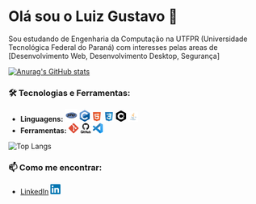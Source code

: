 # Olá sou o Luiz Gustavo 👋

Sou estudando de Engenharia da Computação na UTFPR (Universidade Tecnológica Federal do Paraná) com interesses pelas areas de [Desenvolvimento Web, Desenvolvimento Desktop, Segurança] 

[![Anurag's GitHub stats](https://github-readme-stats.vercel.app/api?username=luizgcarmo&show_icons=true&theme=dark&border_color=8B0000&hide_border=false&title_color=00FF00&text_color=DCDCDC&icon_color=4B0082&border_radius=6.0&locale=pt-br)](https://github.com/anuraghazra/github-readme-stats)




### 🛠️ Tecnologias e Ferramentas:
- **Linguagens:** <img src="img/file-type-php.svg" width="25"> <img src="img/c-original.223x256.png" width="20"> <img src="img/file-type-html.svg" width="20"> <img src="img/file-type-css.svg" width="20"> <img src="img/c.svg" width="20"> <img src="img/java.svg" width="20">
- **Ferramentas:** <img src="img/git.256x256.png" width="20"> <img src="img/github-original-wordmark.256x253.png" width="20"> <img src="img/visual-studio-code.256x255.png" width="20">


![Top Langs](https://github-readme-stats.vercel.app/api/top-langs/?username=luizgcarmo&size_weight=0.5&count_weight=0.5&show_icons=true&theme=dark&border_color=8B0000&hide_border=false&title_color=00FF00&text_color=DCDCDC&icon_color=4B0082&border_radius=6.0&locale=pt-br)

### 📫 Como me encontrar:
- [LinkedIn](https://www.linkedin.com/in/luizgcarmo/) <img src="img/linkedin-original.256x256.png" width="20">

